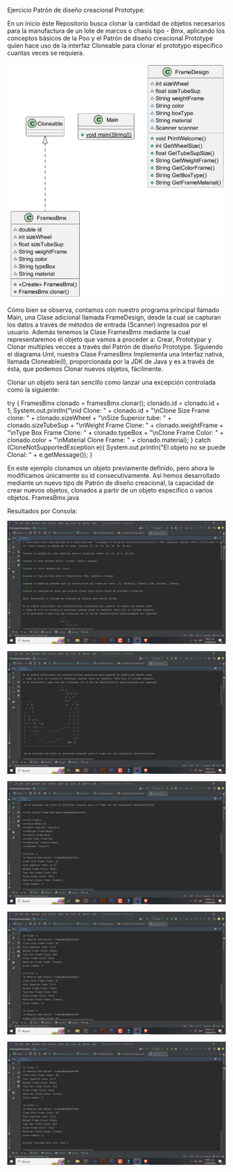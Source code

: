 Ejercicio Patrón de diseño creacional Prototype:

En un inicio éste Repositorio busca clonar la cantidad de objetos necesarios para la 
manufactura de un lote de marcos o chasis tipo - Bmx, aplicando los conceptos básicos de la Poo 
y el Patrón de diseño creacional Prototype quien hace uso de la interfaz Cloneable para clonar 
el prototypo especifico cuantas veces se requiera.

![img.png](img.png)

Cómo bien se observa, contamos con nuestro programa principal llamado Main, una Clase adicional 
llamada FrameDesign, desde la cual se capturan los datos a través de métodos de entrada (Scanner) 
ingresados por el usuario. Además tenemos la Clase FramesBmx mediante la cual representaremos 
el objeto que vamos a proceder a: Crear, Prototypar y Clonar multiples vecces a través del Patrón
de diseño Prototype. Siguiendo el diagrama Uml, nuestra Clase FramesBmx Implementa una Interfaz nativa,
llamada Cloneable(I), proporcionada por la JDK de Java y es a través de ésta, que podemos Clonar nuevos
objetos, fácilmente.

Clonar un objeto será tan sencillo como lanzar una excepción controlada como la siguiente:

try {
      FramesBmx clonado = framesBmx.clonar();
      clonado.id = clonado.id + 1;
      System.out.println("\nid Clone: " + clonado.id + "\nClone Size Frame clone: " + clonado.sizeWheel + "\nSize Superior tube: " + clonado.sizeTubeSup + "\nWeight Frame Clone: " + clonado.weightFrame + "\nType Box Frame Clone: " + clonado.typeBox + "\nClone Frame Color: " + clonado.color + "\nMaterial Clone Frame: " + clonado.material);
    } catch (CloneNotSupportedException e){
      System.out.println("El objeto no se puede Clonal: " + e.getMessage());
}

En este ejemplo clonamos un objeto previamente definido, pero ahora le modificamos únicamente su id
consecutivamente. Así hemos desarrollado mediante un nuevo tipo de Patrón de diseño creacional, la 
capacidad de crear nuevos objetos, clonados a partir de un objeto especifico o varios objetos. FramesBmx.java

Resultados por Consola:

![img_5.png](img_5.png)

![img_6.png](img_6.png)

![img_7.png](img_7.png)

![img_8.png](img_8.png)

![img_9.png](img_9.png)